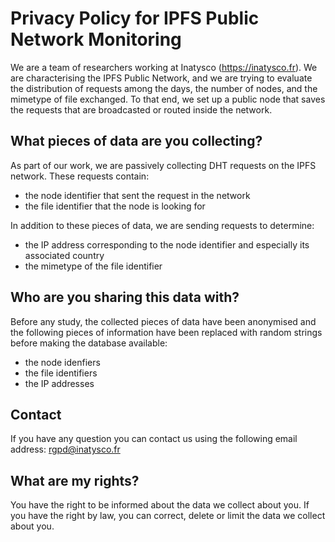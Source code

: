 # Privacy Policy for IPFS Public Network Monitoring

We are a team of researchers working at Inatysco (https://inatysco.fr).
We are characterising the IPFS Public Network, and we are trying to evaluate the distribution of requests among the days, the number of nodes, and the mimetype of file exchanged.
To that end, we set up a public node that saves the requests that are broadcasted or routed inside the network.

## What pieces of data are you collecting?
As part of our work, we are passively collecting DHT requests on the IPFS network.
These requests contain:

 - the node identifier that sent the request in the network
 - the file identifier that the node is looking for

In addition to these pieces of data, we are sending requests to determine:
 - the IP address corresponding to the node identifier and especially its associated country
 - the mimetype of the file identifier


## Who are you sharing this data with?
Before any study, the collected pieces of data have been anonymised and the following pieces of information have been replaced with random strings before making the database available:
 - the node idenfiers
 - the file identifiers
 - the IP addresses

## Contact
If you have any question you can contact us using the following email address: rgpd@inatysco.fr


## What are my rights?
You have the right to be informed about the data we collect about you. If you have the right by law, you can correct, delete or limit the data we collect about you.
